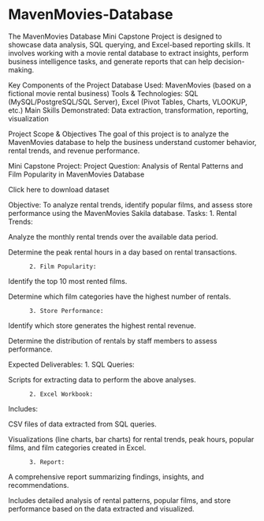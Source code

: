 # MavenMovies-Database
The MavenMovies Database Mini Capstone Project is designed to showcase data analysis, SQL querying, and Excel-based reporting skills. It involves working with a movie rental database to extract insights, perform business intelligence tasks, and generate reports that can help decision-making.


Key Components of the Project
Database Used: MavenMovies (based on a fictional movie rental business)
Tools & Technologies: SQL (MySQL/PostgreSQL/SQL Server), Excel (Pivot Tables, Charts, VLOOKUP, etc.)
Main Skills Demonstrated: Data extraction, transformation, reporting, visualization

Project Scope & Objectives
The goal of this project is to analyze the MavenMovies database to help the business understand customer behavior, rental trends, and revenue performance.

Mini Capstone Project: Project Question: Analysis of Rental Patterns and Film Popularity in MavenMovies Database

Click here to download dataset

Objective: To analyze rental trends, identify popular films, and assess store performance using the MavenMovies Sakila database.
Tasks:
          1. Rental Trends:

Analyze the monthly rental trends over the available data period.

Determine the peak rental hours in a day based on rental transactions.

          2. Film Popularity:	

Identify the top 10 most rented films.

Determine which film categories have the highest number of rentals.


          3. Store Performance:

Identify which store generates the highest rental revenue.

Determine the distribution of rentals by staff members to assess performance.

Expected Deliverables:
          1. SQL Queries:

Scripts for extracting data to perform the above analyses.

          2. Excel Workbook:	

Includes:

CSV files of data extracted from SQL queries.

Visualizations (line charts, bar charts) for rental trends, peak hours, popular films, and film categories created in Excel.

          3. Report:	

A comprehensive report summarizing findings, insights, and recommendations.

Includes detailed analysis of rental patterns, popular films, and store performance based on the data extracted and visualized.

